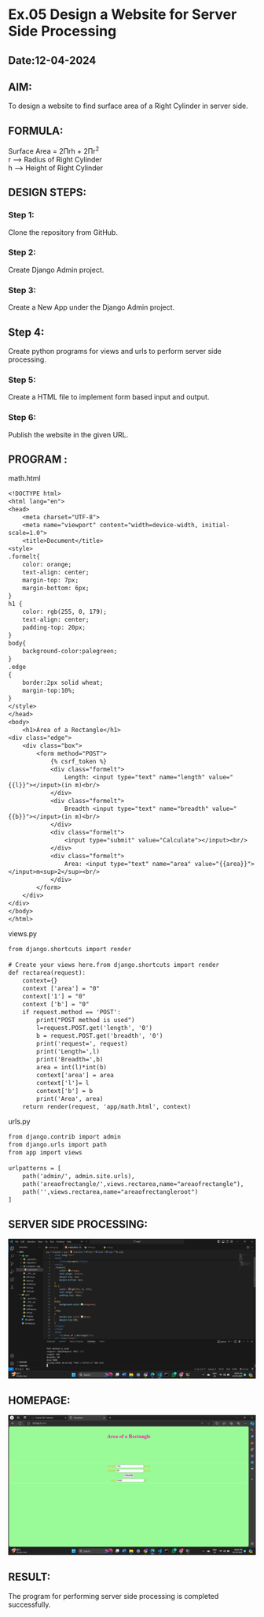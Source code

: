 # Ex.05 Design a Website for Server Side Processing
## Date:12-04-2024

## AIM:
To design a website to find surface area of a Right Cylinder in server side.

## FORMULA:
Surface Area = 2Πrh + 2Πr<sup>2</sup>
<br>r --> Radius of Right Cylinder
<br>h --> Height of Right Cylinder

## DESIGN STEPS:

### Step 1:
Clone the repository from GitHub.

### Step 2:
Create Django Admin project.

### Step 3:
Create a New App under the Django Admin project.

## Step 4:
Create python programs for views and urls to perform server side processing.

### Step 5:
Create a HTML file to implement form based input and output.

### Step 6:
Publish the website in the given URL.

## PROGRAM :
math.html
```
<!DOCTYPE html>
<html lang="en">
<head>
    <meta charset="UTF-8">
    <meta name="viewport" content="width=device-width, initial-scale=1.0">
    <title>Document</title>
<style>
.formelt{
    color: orange;
    text-align: center;
    margin-top: 7px;
    margin-bottom: 6px;
}
h1 {
    color: rgb(255, 0, 179);
    text-align: center;
    padding-top: 20px;
}
body{
    background-color:palegreen;
}
.edge
{
    border:2px solid wheat;
    margin-top:10%;
}
</style>
</head>
<body>
    <h1>Area of a Rectangle</h1>
<div class="edge">
    <div class="box">
        <form method="POST">
            {% csrf_token %}
            <div class="formelt">
                Length: <input type="text" name="length" value="{{l}}"></input>(in m)<br/>
            </div>
            <div class="formelt">
                Breadth <input type="text" name="breadth" value="{{b}}"></input>(in m)<br/>
            </div>
            <div class="formelt">
                <input type="submit" value="Calculate"></input><br/>
            </div>
            <div class="formelt">
                Area: <input type="text" name="area" value="{{area}}"></input>m<sup>2</sup><br/>
            </div>
        </form>
    </div>
</div>
</body>
</html>
```

views.py
```
from django.shortcuts import render

# Create your views here.from django.shortcuts import render
def rectarea(request):
    context={}
    context ['area'] = "0"
    context['1'] = "0"
    context ['b'] = "0"
    if request.method == 'POST':
        print("POST method is used")
        l=request.POST.get('length', '0')
        b = request.POST.get('breadth', '0')
        print('request=', request)
        print('Length=',l)
        print('Breadth=',b)
        area = int(l)*int(b)
        context['area'] = area
        context['l']= l
        context['b'] = b
        print('Area', area)
    return render(request, 'app/math.html', context) 
```
urls.py
```
from django.contrib import admin
from django.urls import path
from app import views

urlpatterns = [
    path('admin/', admin.site.urls),
    path('areaofrectangle/',views.rectarea,name="areaofrectangle"),
    path('',views.rectarea,name="areaofrectangleroot")
]
```
## SERVER SIDE PROCESSING:
![alt text](<Screenshot (490).png>)

## HOMEPAGE:
![alt text](<Screenshot (489).png>)

## RESULT:
The program for performing server side processing is completed successfully.
